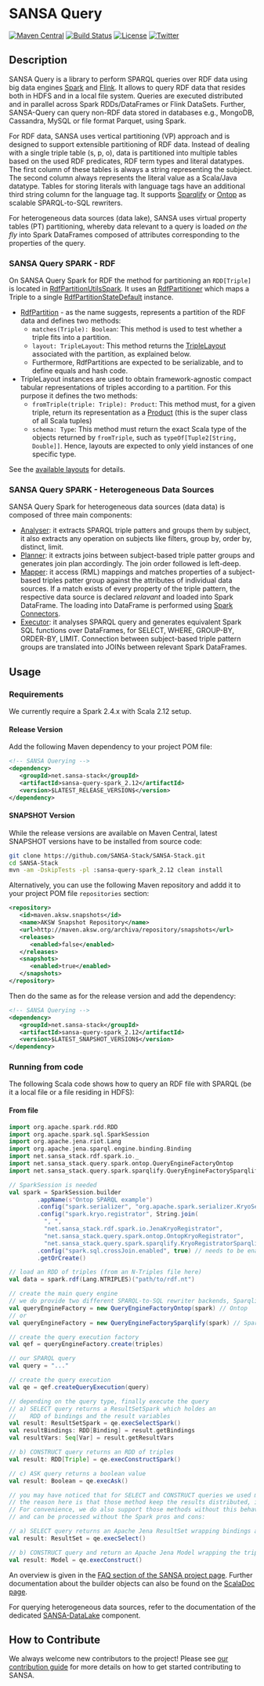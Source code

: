 # SANSA Query
[![Maven Central](https://maven-badges.herokuapp.com/maven-central/net.sansa-stack/sansa-query-parent_2.11/badge.svg)](https://maven-badges.herokuapp.com/maven-central/net.sansa-stack/sansa-query-parent_2.11)
[![Build Status](https://ci.aksw.org/jenkins/job/SANSA-Query/job/develop/badge/icon)](https://ci.aksw.org/jenkins/job/SANSA-Query/job/develop/)
[![License](https://img.shields.io/badge/License-Apache%202.0-blue.svg)](https://opensource.org/licenses/Apache-2.0)
[![Twitter](https://img.shields.io/twitter/follow/SANSA_Stack.svg?style=social)](https://twitter.com/SANSA_Stack)

## Description
SANSA Query is a library to perform SPARQL queries over RDF data using big data engines [Spark](https://spark.apache.org) and [Flink](https://flink.apache.org). It allows to query RDF data that resides both in HDFS and in a local file system. Queries are executed distributed and in parallel across Spark RDDs/DataFrames or Flink DataSets. Further, SANSA-Query can query non-RDF data stored in databases e.g., MongoDB, Cassandra, MySQL or file format Parquet, using Spark.

For RDF data, SANSA uses vertical partitioning (VP) approach and is designed to support extensible partitioning of RDF data.
Instead of dealing with a single triple table (s, p, o), data is partitioned into multiple tables based on the used RDF predicates, RDF term types and literal datatypes.
The first column of these tables is always a string representing the subject.
The second column always represents the literal value as a Scala/Java datatype.
Tables for storing literals with language tags have an additional third string column for the language tag.
It supports [Sparqlify](https://github.com/AKSW/Sparqlify) or [Ontop](https://ontop-vkg.org/) as scalable SPARQL-to-SQL rewriters.

For heterogeneous data sources (data lake), SANSA uses virtual property tables (PT) partitioning, whereby data relevant to a query is loaded _on the fly_ into Spark DataFrames composed of attributes corresponding to the properties of the query. 

### SANSA Query SPARK - RDF
On SANSA Query Spark for RDF the method for partitioning an `RDD[Triple]` is located in [RdfPartitionUtilsSpark](https://github.com/SANSA-Stack/SANSA-RDF/blob/develop/sansa-rdf/sansa-rdf-spark/src/main/scala/net/sansa_stack/rdf/spark/partition/core/RdfPartitionUtilsSpark.scala). It uses an [RdfPartitioner](https://github.com/SANSA-Stack/SANSA-RDF/blob/develop/sansa-rdf/sansa-rdf-common/src/main/scala/net/sansa_stack/rdf/common/partition/core/RdfPartitioner.scala) which maps a Triple to a single [RdfPartitionStateDefault](https://github.com/SANSA-Stack/SANSA-Stack/blob/develop/sansa-rdf/sansa-rdf-common/src/main/scala/net/sansa_stack/rdf/common/partition/core/RdfPartitionStateDefault.scala) instance.

* [RdfPartition](https://github.com/SANSA-Stack/SANSA-RDF/blob/develop/sansa-rdf-common/src/main/scala/net/sansa_stack/rdf/common/partition/core/RdfPartition.scala) - as the name suggests, represents a partition of the RDF data and defines two methods:
  * `matches(Triple): Boolean`: This method is used to test whether a triple fits into a partition.
  * `layout: TripleLayout`: This method returns the [TripleLayout](https://github.com/SANSA-Stack/SANSA-RDF/blob/develop/sansa-rdf/sansa-rdf-common/src/main/scala/net/sansa_stack/rdf/common/partition/layout/TripleLayout.scala) associated with the partition, as explained below.
  * Furthermore, RdfPartitions are expected to be serializable, and to define equals and hash code.
* TripleLayout instances are used to obtain framework-agnostic compact tabular representations of triples according to a partition. For this purpose it defines the two methods:
  * `fromTriple(triple: Triple): Product`: This method must, for a given triple, return its representation as a [Product](https://www.scala-lang.org/files/archive/api/2.11.8/index.html#scala.Product) (this is the super class of all Scala tuples)
  * `schema: Type`: This method must return the exact Scala type of the objects returned by `fromTriple`, such as `typeOf[Tuple2[String, Double]]`. Hence, layouts are expected to only yield instances of one specific type.

See the [available layouts](https://github.com/SANSA-Stack/SANSA-Stack/tree/develop/sansa-rdf/sansa-rdf-common/src/main/scala/net/sansa_stack/rdf/common/partition/layout) for details.

### SANSA Query SPARK - Heterogeneous Data Sources
SANSA Query Spark for heterogeneous data sources (data data) is composed of three main components:

* [Analyser](https://github.com/SANSA-Stack/SANSA-DataLake/tree/develop/sansa-datalake-spark/src/main/scala/net/sansa_stack/datalake/spark): it extracts SPARQL triple patters and groups them by subject, it also extracts any operation on subjects like filters, group by, order by, distinct, limit.
* ِ[Planner](https://github.com/SANSA-Stack/SANSA-DataLake/blob/develop/sansa-datalake-spark/src/main/scala/net/sansa_stack/datalake/spark/Planner.scala): it extracts joins between subject-based triple patter groups and generates join plan accordingly. The join order followed is left-deep. 
* [Mapper](https://github.com/SANSA-Stack/SANSA-DataLake/blob/develop/sansa-datalake-spark/src/main/scala/net/sansa_stack/datalake/spark/Mapper.scala): it access (RML) mappings and matches properties of a subject-based triples patter group against the attributes of individual data sources. If a match exists of every property of the triple pattern, the respective data source is declared _relavant_ and loaded into Spark DataFrame. The loading into DataFrame is performed using [Spark Connectors](https://spark-packages.org/).
* [Executor](https://github.com/SANSA-Stack/SANSA-DataLake/blob/develop/sansa-datalake-spark/src/main/scala/net/sansa_stack/datalake/spark/SparkExecutor.scala): it analyses SPARQL query and generates equivalent Spark SQL functions over DataFrames, for SELECT, WHERE, GROUP-BY, ORDER-BY, LIMIT. Connection between subject-based triple pattern groups are translated into JOINs between relevant Spark DataFrames. 

## Usage

### Requirements

We currently require a Spark 2.4.x with Scala 2.12 setup.

#### Release Version
Add the following Maven dependency to your project POM file:
```xml
<!-- SANSA Querying -->
<dependency>
   <groupId>net.sansa-stack</groupId>
   <artifactId>sansa-query-spark_2.12</artifactId>
   <version>$LATEST_RELEASE_VERSION$</version>
</dependency>
```

#### SNAPSHOT Version
While the release versions are available on Maven Central, latest SNAPSHOT versions have to be installed from source code:
```bash
git clone https://github.com/SANSA-Stack/SANSA-Stack.git
cd SANSA-Stack
mvn -am -DskipTests -pl :sansa-query-spark_2.12 clean install 
```
Alternatively, you can use the following Maven repository and addd it to your project POM file `repositories` section:
```xml
<repository>
   <id>maven.aksw.snapshots</id>
   <name>AKSW Snapshot Repository</name>
   <url>http://maven.aksw.org/archiva/repository/snapshots</url>
   <releases>
      <enabled>false</enabled>
   </releases>
   <snapshots>
      <enabled>true</enabled>
   </snapshots>
</repository>
```
Then do the same as for the release version and add the dependency:
```xml
<!-- SANSA Querying -->
<dependency>
   <groupId>net.sansa-stack</groupId>
   <artifactId>sansa-query-spark_2.12</artifactId>
   <version>$LATEST_SNAPSHOT_VERSION$</version>
</dependency>
```
### Running from code
The following Scala code shows how to query an RDF file with SPARQL (be it a local file or a file residing in HDFS):

#### From file
```scala
import org.apache.spark.rdd.RDD
import org.apache.spark.sql.SparkSession
import org.apache.jena.riot.Lang
import org.apache.jena.sparql.engine.binding.Binding
import net.sansa_stack.rdf.spark.io._
import net.sansa_stack.query.spark.ontop.QueryEngineFactoryOntop
import net.sansa_stack.query.spark.sparqlify.QueryEngineFactorySparqlify

// SparkSession is needed
val spark = SparkSession.builder
        .appName(s"Ontop SPARQL example")
        .config("spark.serializer", "org.apache.spark.serializer.KryoSerializer") // we need Kryo serialization enabled with some custom serializers
        .config("spark.kryo.registrator", String.join(
          ", ",
          "net.sansa_stack.rdf.spark.io.JenaKryoRegistrator",
          "net.sansa_stack.query.spark.ontop.OntopKryoRegistrator",
          "net.sansa_stack.query.spark.sparqlify.KryoRegistratorSparqlify"))
        .config("spark.sql.crossJoin.enabled", true) // needs to be enabled if your SPARQL query does make use of cartesian product Note: in Spark 3.x it's enabled by default
        .getOrCreate()

// load an RDD of triples (from an N-Triples file here)
val data = spark.rdf(Lang.NTRIPLES)("path/to/rdf.nt")

// create the main query engine
// we do provide two different SPARQL-to-SQL rewriter backends, Sparqlify and Ontop 
val queryEngineFactory = new QueryEngineFactoryOntop(spark) // Ontop
// or
val queryEngineFactory = new QueryEngineFactorySparqlify(spark) // Sparqlify

// create the query execution factory
val qef = queryEngineFactory.create(triples)

// our SPARQL query
val query = "..."

// create the query execution
val qe = qef.createQueryExecution(query)

// depending on the query type, finally execute the query
// a) SELECT query returns a ResultSetSpark which holdes an
//    RDD of bindings and the result variables
val result: ResultSetSpark = qe.execSelectSpark()
val resultBindings: RDD[Binding] = result.getBindings
val resultVars: Seq[Var] = result.getResultVars

// b) CONSTRUCT query returns an RDD of triples
val result: RDD[Triple] = qe.execConstructSpark()

// c) ASK query returns a boolean value
val result: Boolean = qe.execAsk()

// you may have noticed that for SELECT and CONSTRUCT queries we used methods ending on "Spark()"
// the reason here is that those method keep the results distributed, i.e. as an RDD
// For convenience, we do also support those methods without this behaviour, i.e. the results will be fetched to the driver
// and can be processed without the Spark pros and cons:

// a) SELECT query returns an Apache Jena ResultSet wrapping bindings and variables
val result: ResultSet = qe.execSelect()

// b) CONSTRUCT query and return an Apache Jena Model wrapping the triples as Statements
val result: Model = qe.execConstruct()
```


An overview is given in the [FAQ section of the SANSA project page](http://sansa-stack.net/faq/#sparql-queries). Further documentation about the builder objects can also be found on the [ScalaDoc page](http://sansa-stack.net/scaladocs/).

For querying heterogeneous data sources, refer to the documentation of the dedicated [SANSA-DataLake](https://github.com/SANSA-Stack/SANSA-DataLake) component.

## How to Contribute
We always welcome new contributors to the project! Please see [our contribution guide](http://sansa-stack.net/contributing-to-sansa/) for more details on how to get started contributing to SANSA.
